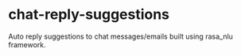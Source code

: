 # chat-reply-suggestions
Auto reply suggestions to chat messages/emails built using rasa_nlu framework.
